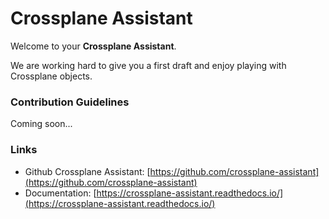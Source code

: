 # Crossplane Assistant

Welcome to your **Crossplane Assistant**.

We are working hard to give you a first draft and enjoy playing with Crossplane objects.

### Contribution Guidelines

Coming soon...

### Links

* Github Crossplane Assistant: [https://github.com/crossplane-assistant](https://github.com/crossplane-assistant)
* Documentation: [https://crossplane-assistant.readthedocs.io/](https://crossplane-assistant.readthedocs.io/)
